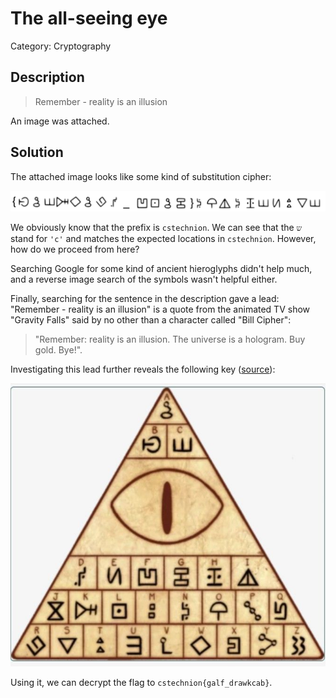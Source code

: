 # The all-seeing eye
Category: Cryptography

## Description
> Remember - reality is an illusion

An image was attached.

## Solution

The attached image looks like some kind of substitution cipher:

![](images/all_seeing.png)

We obviously know that the prefix is `cstechnion`. We can see that the `ש` stand for `'c'` and matches the expected locations in `cstechnion`. However, how do we proceed from here?

Searching Google for some kind of ancient hieroglyphs didn't help much, and a reverse image search of the symbols wasn't helpful either.

Finally, searching for the sentence in the description gave a lead: "Remember - reality is an illusion" is a quote from the animated TV show "Gravity Falls" said by no other than a character called "Bill Cipher":

> "Remember: reality is an illusion. The universe is a hologram. Buy gold. Bye!".

Investigating this lead further reveals the following key ([source](https://www.pinterest.com/pin/426575395956010392/)):

![](images/bill_cipher.png)

Using it, we can decrypt the flag to `cstechnion{galf_drawkcab}`.